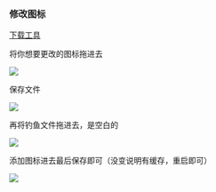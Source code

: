 ### 修改图标

[下载工具](https://github.com/Seabreg/resource_hacker)

将你想要更改的图标拖进去

![](https://pic1.imgdb.cn/item/68d9a712c5157e1a88420b15.png)

保存文件

![](https://pic1.imgdb.cn/item/68d9a73cc5157e1a88420b29.png)

再将钓鱼文件拖进去，是空白的

![](https://pic1.imgdb.cn/item/68d9a239c5157e1a884209f0.png)

添加图标进去最后保存即可（没变说明有缓存，重启即可）

![](https://pic1.imgdb.cn/item/68d9a7c0c5157e1a88420b42.png)